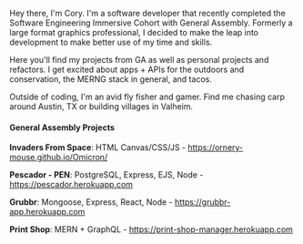 Hey there, I'm Cory. I'm a software developer that recently completed the Software Engineering Immersive Cohort with General Assembly. Formerly a large format graphics professional, I decided to make the leap into development to make better use of my time and skills.

Here you'll find my projects from GA as well as personal projects and refactors. I get excited about apps + APIs for the outdoors and conservation, the MERNG stack in general, and tacos.

Outside of coding, I'm an avid fly fisher and gamer. Find me chasing carp around Austin, TX or building villages in Valheim.

#### General Assembly Projects

**Invaders From Space**: HTML Canvas/CSS/JS - https://ornery-mouse.github.io/Omicron/

**Pescador - PEN**: PostgreSQL, Express, EJS, Node - https://pescador.herokuapp.com

**Grubbr**: Mongoose, Express, React, Node - https://grubbr-app.herokuapp.com

**Print Shop**: MERN + GraphQL - https://print-shop-manager.herokuapp.com

<!---
ornery-mouse/ornery-mouse is a ✨ special ✨ repository because its `README.md` (this file) appears on your GitHub profile.
You can click the Preview link to take a look at your changes.
--->
